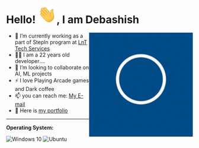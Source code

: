 # Hello! <img src="https://github.com/debasish2110/debasish2110/blob/master/wave.gif" width="50px">, I am Debashish 
<img align="right" src="https://github.com/99004351-Debashish/99004351-Debashish/blob/main/ltts%20gif.gif" width="280" height="auto" />

- 🔭 I’m currently working as a part of StepIn program at [LnT Tech Services](https://www.ltts.com/)
- 👨‍💻 I am a 22 years old developer....
- 👯 I’m looking to collaborate on AI, ML projects
- ⚡  I love Playing Arcade games and Dark coffee
- 📫 you can reach me: [My E-mail](mailto:debashish.dash@ltts.com)
- 📙 Here is [my portfolio](https://debashishdash.herokuapp.com/)

-----

**Operating System:**

<img alt="Windows 10" src="https://img.shields.io/badge/Windows-0078D6?style=for-the-badge&logo=windows&logoColor=white" /> <img alt="Ubuntu" src="https://img.shields.io/badge/Ubuntu-E95420?style=for-the-badge&logo=ubuntu&logoColor=white" />
<!--
**99004351-Debashish/99004351-Debashish** is a ✨ _special_ ✨ repository because its `README.md` (this file) appears on your GitHub profile.

Here are some ideas to get you started:

- 🔭 I’m currently working on ...
- 🌱 I’m currently learning ...
- 👯 I’m looking to collaborate on ...
- 🤔 I’m looking for help with ...
- 💬 Ask me about ...
- 📫 How to reach me: ...
- 😄 Pronouns: ...
- ⚡ Fun fact: ...
-->
